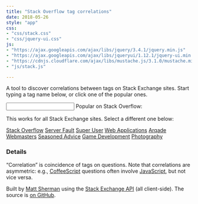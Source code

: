 ```yaml
---
title: "Stack Overflow tag correlations"
date: 2018-05-26
style: "app"
css:
- "css/stack.css"
- "css/jquery-ui.css"
js:
- "https://ajax.googleapis.com/ajax/libs/jquery/3.4.1/jquery.min.js"
- "https://ajax.googleapis.com/ajax/libs/jqueryui/1.12.1/jquery-ui.min.js"
- "https://cdnjs.cloudflare.com/ajax/libs/mustache.js/3.1.0/mustache.min.js"
- "js/stack.js"

---
```


A tool to discover correlations between tags on Stack Exchange sites. Start typing a tag name below, or click one of the popular ones.

<div id="form">
    <input name="tag" id="tag" type="search" autocapitalize="none" autocorrect="off" />
    <span id="popular">
		Popular on <span class="site-name">Stack Overflow</span>:
		<a class="tag">&nbsp;</a>
    </span>
</div>

<div id="correlations"></div>

This works for all Stack Exchange sites. Select a different one below:

<p id="menu">
    <a href="#stackoverflow" class="selected">Stack Overflow</a>
    <a href="#serverfault">Server Fault</a>
    <a href="#superuser">Super User</a>
    <a href="#webapps">Web Applications</a>
    <a href="#gaming">Arqade</a>
    <a href="#webmasters">Webmasters</a>
    <a href="#cooking">Seasoned Advice</a>
    <a href="#gamedev">Game Development</a>
    <a href="#photo">Photography</a>
</p>

### Details

“Correlation” is coincidence of tags on questions. Note that correlations are asymmetric:
e.g., <a href="#stackoverflow/coffeescript">CoffeeScript</a> questions often involve <a href="#stackoverflow/javascript">JavaScript</a>, but not vice versa.

Built by <a href="http://clipperhouse.com/about/">Matt Sherman</a> using the <a href="http://api.stackexchange.com">Stack Exchange API</a> (all client-side). The source is <a href="https://github.com/clipperhouse/stack-correlation">on GitHub</a>.

<script id="correlations-tmpl" type="text/template">
    {{#correlations}}
        <a class="tag" title="View correlations for “{{tag}}”" href="{{href}}">{{tag}}</a>
        <span class="c">{{correlation}}</span><br />
    {{/correlations}}
</script>

<script id="popular-tmpl" type="text/template">
	Popular on {{site.name}}
    {{#tags}}
        <a class="tag" title="View correlations for “{{name}}”" href="#{{site.api_site_parameter}}/{{encodedName}}">{{name}}</a>
    {{/tags}}
</script>
